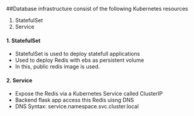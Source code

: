 ##Database infrastructure consist of the following Kubernetes resources
1. StatefulSet
2. Service

#### 1. StatefulSet
- StatefulSet is used to deploy statefull applications
- Used to deploy Redis with ebs as persistent volume
- In this, public redis image is used.

#### 2. Service
- Expose the Redis via a Kubernetes Service called ClusterIP
- Backend flask app access this Redis uisng DNS 
- DNS Syntax: service.namespace.svc.cluster.local
